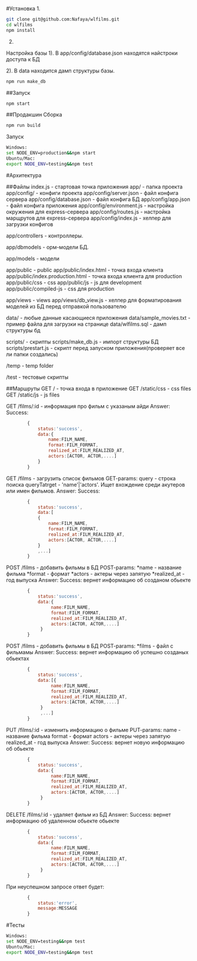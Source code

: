 #Установка
1.
```bash
git clone git@github.com:Nafaya/wlfilms.git
cd wlfilms
npm install
```
2.
Настройка базы
1). В app/config/database.json находятся найстроки доступа к БД

2). В data находится дамп структуры базы.
```bash
npm run make_db
```

##Запуск
```bash
npm start
```
##Продакшин
Сборка
```bash
npm run build
```
Запуск
```bash
Windows:
set NODE_ENV=production&&npm start
Ubuntu/Mac:
export NODE_ENV=testing&&npm test
```

#Архитектура

##Файлы
index.js                        - стартовая точка приложения
app/                            - папка проекта
app/config/                     - конфиги проекта
app/config/server.json          - файл конфига сервера
app/config/database.json        - файл конфига БД
app/config/app.json             - файл конфига приложения
app/config/environment.js       - настройка окружения для express-сервера
app/config/routes.js            - настройка марщрутов для express-сервера
app/config/index.js             - хелпер для загрузки конфигов

app/controllers                 - контроллеры.

app/dbmodels                    - орм-модели БД.

app/models                          - модели

app/public                          - public
app/public/index.html               - точка входа клиента
app/public/index.production.html    - точка входа клиента для production
app/public/css                      - css
app/public/js                       - js для development
app/public/compiled-js              - css для production

app/views                       - views
app/views/db_view.js            - хелпер для форматирования моделей из БД перед отправкой пользователю

data/                           - любые данные касающиеся приложения
data/sample_movies.txt          - пример файла для загрузки на странице
data/wlfilms.sql                - дамп структуры бд

scripts/                        - скрипты
scripts/make_db.js              - импорт структуры БД
scripts/prestart.js             - скрипт перед запуском приложения(проверяет все ли  папки создались)

/temp                           - temp folder

/test                           - тестовые скрипты


##Маршруты
GET /                           - точка входа в приложение
GET /static/css                 - css files
GET /static/js                  - js files

GET /films/:id                  - информация про фильм с указаным айди
Answer:
    Success:
```js
        {
            status:'success',
            data:{
                name:FILM_NAME,
                format:FILM_FORMAT,
                realized_at:FILM_REALIZED_AT,
                actors:[ACTOR, ACTOR,....]
            }
        }
```
        
GET /films                       - загрузить список фильмов
GET-params:
    query           - строка поиска
    queryTatrget    - 'name'|'actors'. Ищет вхождение среди акутеров или имен фильмов.
Answer:
    Success:
```js
        {
            status:'success',
            data:[
            {
                name:FILM_NAME,
                format:FILM_FORMAT,
                realized_at:FILM_REALIZED_AT,
                actors:[ACTOR, ACTOR,....]
            }
            ,...]
        }
```

POST /films                       - добавить фильмы в БД
POST-params:
    *name            - название фильма
    *format          - формат
    *actors          - актеры через запятую
    *realized_at     - год выпуска
Answer:
    Success: вернет информацию об созданом обьекте
```js
        {
            status:'success',
            data:{
                 name:FILM_NAME,
                 format:FILM_FORMAT,
                 realized_at:FILM_REALIZED_AT,
                 actors:[ACTOR, ACTOR,....]
             }
        }
```

POST /films                       - добавить фильмы в БД
POST-params:
    *films            - файл с фильмамы
Answer:
    Success: вернет информацию об успешно созданых обьектах
```js
        {
            status:'success',
            data:[{
                 name:FILM_NAME,
                 format:FILM_FORMAT,
                 realized_at:FILM_REALIZED_AT,
                 actors:[ACTOR, ACTOR,....]
             }
             ,...]
        }
```

PUT /films/:id                 - изменить информацию о фильме
PUT-params:
    name            - название фильма
    format          - формат
    actors          - актеры через запятую
    realized_at     - год выпуска
Answer:
    Success: вернет новую информацию об обьекте
```js
        {
            status:'success',
            data:{
                 name:FILM_NAME,
                 format:FILM_FORMAT,
                 realized_at:FILM_REALIZED_AT,
                 actors:[ACTOR, ACTOR,....]
             }
        }
```

DELETE /films/:id               - удаляет фильм из БД
Answer:
    Success: вернет информацию об удаленном обьекте обьекте
```js
        {
            status:'success',
            data:{
                 name:FILM_NAME,
                 format:FILM_FORMAT,
                 realized_at:FILM_REALIZED_AT,
                 actors:[ACTOR, ACTOR,....]
             }
        }
```

При неуспешном запросе ответ будет:
```js
        {
            status:'error',
            message:MESSAGE
        }
```



        
#Тесты

```bash
Windows:
set NODE_ENV=testing&&npm test
Ubuntu/Mac:
export NODE_ENV=testing&&npm test
```
